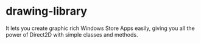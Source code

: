 # drawing-library
 It lets you create graphic rich Windows Store Apps easily, giving you all the power of Direct2D with simple classes and methods.

